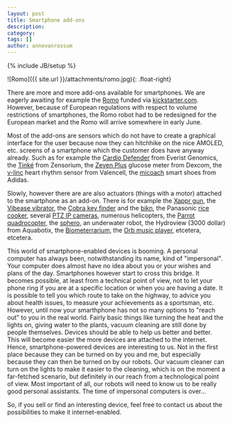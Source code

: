 ```yaml
---
layout: post
title: Smartphone add-ons
description: 
category: 
tags: []
author: annevanrossum
---
```

{% include JB/setup %}

![Romo]({{ site.url }}/attachments/romo.jpg){: .float-right} 

There are more and more add-ons available for smartphones.
We are eagerly awaiting for example the
[Romo](http://www.kickstarter.com/projects/peterseid/romo-the-smartphone-robot) funded via [kickstarter.com](http://www.kickstarter.com). However,
because of European regulations with respect to volume restrictions of
smartphones, the Romo robot had to be redesigned for the European market and
the Romo will arrive somewhere in early June.

Most of the add-ons are sensors which do not have to create a graphical
interface for the user because now they can hitchhike on the nice AMOLED, etc.
screens of a smartphone which the customer does have anyway already. Such as
for example the [Cardio Defender](http://www.everistgenomics.com/content/cardiodefender/summary.htm) from Everist Genomics, the
[Tinké](http://www.zensorium.com/gallery/gallery.html) from Zensorium, the
[Zeven Plus](http://www.dexcom.com/seven-plus) glucose meter from Dexcom, the
[v-linc](http://www.valencell.com/) heart rhythm sensor from Valencell, the
[micoach](http://www.adidas.com/nl/micoach/) smart shoes from Adidas.

Slowly, however there are are also actuators (things with a motor) attached to
the smartphone as an add-on. There is for example the [Xappr gun](http://www.xapprgun.com/), the [Vibease
vibrator](http://www.techinasia.com/vibease-pre-order/), the [Cobra key finder](https://www.cobra.com/detail/cobra-phonetag.cfm) and the
[bikn](http://www.bikn.com/index.php), the Panasonic [rice cooker](http://www.cnet.com/8301-13553_1-57400077-32/smartphone-talks-to-panasonic-rice-cooker/), several [PTZ IP cameras](http://www.lightinthebox.com/unique-design-h-264-wireless-ptz-ip-camera-smartphone-control-msn-server_p238092.html), numerous helicopters, the [Parrot
quadrocopter](http://ardrone.parrot.com/parrot-ar-drone/), the
[sphero](http://www.gosphero.com/), an underwater robot, the Hydroview (3000
dollar) from Aquabotix, the [Biometerrarium](http://samuelwilkinson.com/biome/), the [Orb music player](http://www.orb.com/en/store.html), etcetera, etcetera.

This world of smartphone-enabled devices is booming. A personal computer has
always been, notwithstanding its name, kind of "impersonal". Your computer
does almost have no idea about you or your wishes and plans of the day.
Smartphones however start to cross this bridge. It becomes possible, at least
from a technical point of view, not to let your phone ring if you are at a
specific location or when you are having a date. It is possible to tell you
which route to take on the highway, to advice you about health issues, to
measure your achievements as a sportsman, etc. However, until now your
smarthphone has not so many options to "reach out" to you in the real world.
Fairly basic things like turning the heat and the lights on, giving water to
the plants, vacuum cleaning are still done by people themselves. Devices
should be able to help us better and better. This will become easier the more
devices are attached to the internet. Hence, smartphone-powered devices are
interesting to us. Not in the first place because they can be turned on by you
and me, but especially because they can then be turned on by our robots. Our
vacuum cleaner can turn on the lights to make it easier to the cleaning, which
is on the moment a far-fetched scenario, but definitely in our reach from a
technological point of view. Most important of all, our robots will need to
know us to be really good personal assistants. The time of impersonal
computers is over...

So, if you sell or find an interesting device, feel free to contact us about
the possibilities to make it internet-enabled.


